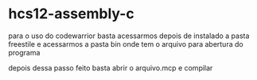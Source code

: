 # hcs12-assembly-c

para o uso do codewarrior basta acessarmos depois de instalado a pasta freestile e acessarmos a pasta bin onde tem o arquivo para abertura do programa


depois dessa passo feito basta abrir o arquivo.mcp e compilar 
